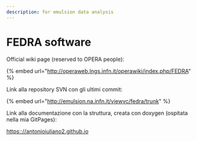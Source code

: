 ```yaml
---
description: for emulsion data analysis
---
```


# FEDRA software

Official wiki page (reserved to OPERA people):

{% embed url="http://operaweb.lngs.infn.it/operawiki/index.php/FEDRA" %}



Link alla repository SVN con gli ultimi commit:

{% embed url="http://emulsion.na.infn.it/viewvc/fedra/trunk" %}

Link alla documentazione con la struttura, creata con doxygen (ospitata nella mia GitPages):

[https:://antonioiuliano2.github.io](https://antonioiuliano2.github.io/)
